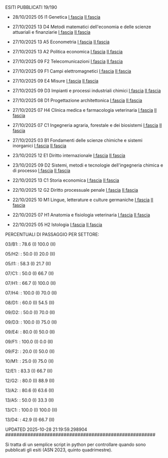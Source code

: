 ESITI PUBBLICATI 19/190 

- 28/10/2025 05 I1  Genetica	  [I fascia](https://asn23.cineca.it/pubblico/miur/esito/05%252FI1/1/5) [II fascia](https://asn23.cineca.it/pubblico/miur/esito/05%252FI1/2/5) 

- 27/10/2025 13 D4  Metodi matematici dell'economia e delle scienze attuariali e finanziarie	  [I fascia](https://asn23.cineca.it/pubblico/miur/esito/13%252FD4/1/5) [II fascia](https://asn23.cineca.it/pubblico/miur/esito/13%252FD4/2/5) 

- 27/10/2025 13 A5  Econometria	  [I fascia](https://asn23.cineca.it/pubblico/miur/esito/13%252FA5/1/5) [II fascia](https://asn23.cineca.it/pubblico/miur/esito/13%252FA5/2/5) 

- 27/10/2025 13 A2  Politica	economica  [I fascia](https://asn23.cineca.it/pubblico/miur/esito/13%252FA2/1/5) [II fascia](https://asn23.cineca.it/pubblico/miur/esito/13%252FA2/2/5) 

- 27/10/2025 09 F2  Telecomunicazioni	  [I fascia](https://asn23.cineca.it/pubblico/miur/esito/09%252FF2/1/5) [II fascia](https://asn23.cineca.it/pubblico/miur/esito/09%252FF2/2/5) 

- 27/10/2025 09 F1  Campi elettromagnetici	  [I fascia](https://asn23.cineca.it/pubblico/miur/esito/09%252FF1/1/5) [II fascia](https://asn23.cineca.it/pubblico/miur/esito/09%252FF1/2/5) 

- 27/10/2025 09 E4  Misure	  [I fascia](https://asn23.cineca.it/pubblico/miur/esito/09%252FE4/1/5) [II fascia](https://asn23.cineca.it/pubblico/miur/esito/09%252FE4/2/5) 

- 27/10/2025 09 D3  Impianti e processi industriali chimici	  [I fascia](https://asn23.cineca.it/pubblico/miur/esito/09%252FD3/1/5) [II fascia](https://asn23.cineca.it/pubblico/miur/esito/09%252FD3/2/5) 

- 27/10/2025 08 D1  Progettazione architettonica	  [I fascia](https://asn23.cineca.it/pubblico/miur/esito/08%252FD1/1/5) [II fascia](https://asn23.cineca.it/pubblico/miur/esito/08%252FD1/2/5) 

- 27/10/2025 07 H4  Clinica medica e farmacologia veterinaria	  [I fascia](https://asn23.cineca.it/pubblico/miur/esito/07%252FH4/1/5) [II fascia](https://asn23.cineca.it/pubblico/miur/esito/07%252FH4/2/5) 

- 27/10/2025 07 C1  Ingegneria agraria, forestale e dei biosistemi	  [I fascia](https://asn23.cineca.it/pubblico/miur/esito/07%252FC1/1/5) [II fascia](https://asn23.cineca.it/pubblico/miur/esito/07%252FC1/2/5) 

- 27/10/2025 03 B1  Fondamenti delle scienze chimiche e sistemi inorganici	  [I fascia](https://asn23.cineca.it/pubblico/miur/esito/03%252FB1/1/5) [II fascia](https://asn23.cineca.it/pubblico/miur/esito/03%252FB1/2/5) 

- 23/10/2025 12 E1  Diritto internazionale	  [I fascia](https://asn23.cineca.it/pubblico/miur/esito/12%252FE1/1/5) [II fascia](https://asn23.cineca.it/pubblico/miur/esito/12%252FE1/2/5) 

- 23/10/2025 09 D2  Sistemi, metodi e tecnologie dell'ingegneria chimica e di processo	  [I fascia](https://asn23.cineca.it/pubblico/miur/esito/09%252FD2/1/5) [II fascia](https://asn23.cineca.it/pubblico/miur/esito/09%252FD2/2/5) 

- 22/10/2025 13 C1  Storia economica	  [I fascia](https://asn23.cineca.it/pubblico/miur/esito/13%252FC1/1/5) [II fascia](https://asn23.cineca.it/pubblico/miur/esito/13%252FC1/2/5) 

- 22/10/2025 12 G2  Diritto processuale penale	  [I fascia](https://asn23.cineca.it/pubblico/miur/esito/12%252FG2/1/5) [II fascia](https://asn23.cineca.it/pubblico/miur/esito/12%252FG2/2/5) 

- 22/10/2025 10 M1  Lingue, letterature e culture germaniche	  [I fascia](https://asn23.cineca.it/pubblico/miur/esito/10%252FM1/1/5) [II fascia](https://asn23.cineca.it/pubblico/miur/esito/10%252FM1/2/5) 

- 22/10/2025 07 H1  Anatomia e fisiologia veterinaria	  [I fascia](https://asn23.cineca.it/pubblico/miur/esito/07%252FH1/1/5) [II fascia](https://asn23.cineca.it/pubblico/miur/esito/07%252FH1/2/5) 

- 22/10/2025 05 H2  Istologia	  [I fascia](https://asn23.cineca.it/pubblico/miur/esito/05%252FH2/1/5) [II fascia](https://asn23.cineca.it/pubblico/miur/esito/05%252FH2/2/5) 

PERCENTUALI DI PASSAGGIO PER SETTORE:

03/B1: : 78.6 (I) 100.0 (II)

05/H2: : 50.0 (I) 20.0 (II)

05/I1: : 58.3 (I) 21.7 (II)

07/C1: : 50.0 (I) 66.7 (II)

07/H1: : 66.7 (I) 100.0 (II)

07/H4: : 100.0 (I) 70.0 (II)

08/D1: : 60.0 (I) 54.5 (II)

09/D2: : 50.0 (I) 70.0 (II)

09/D3: : 100.0 (I) 75.0 (II)

09/E4: : 80.0 (I) 50.0 (II)

09/F1: : 100.0 (I) 0.0 (II)

09/F2: : 20.0 (I) 50.0 (II)

10/M1: : 25.0 (I) 75.0 (II)

12/E1: : 83.3 (I) 66.7 (II)

12/G2: : 80.0 (I) 88.9 (II)

13/A2: : 80.6 (I) 63.6 (II)

13/A5: : 50.0 (I) 33.3 (II)

13/C1: : 100.0 (I) 100.0 (II)

13/D4: : 42.9 (I) 66.7 (II)

UPDATED 2025-10-28 21:19:59.298904
###################################################### 

Si tratta di un semplice script in python per controllare quando sono pubblicati gli esiti (ASN 2023, quinto quadrimestre).


